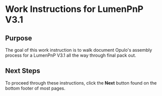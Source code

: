 # Work Instructions for LumenPnP V3.1

## Purpose
The goal of this work instruction is to walk document Opulo's assembly process for a LumenPnP V3.1 all the way through final pack out.

## Next Steps
To proceed through these instructions, click the **Next** button found on the bottom footer of most pages.
